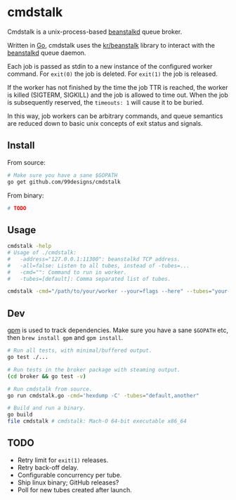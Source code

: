 cmdstalk
========

Cmdstalk is a unix-process-based [beanstalkd][beanstalkd] queue broker.

Written in [Go][golang], cmdstalk uses the [kr/beanstalk][beanstalk]
library to interact with the [beanstalkd][beanstalkd] queue daemon.

Each job is passed as stdin to a new instance of the configured worker command.
For `exit(0)` the job is deleted. For `exit(1)` the job is released.

If the worker has not finished by the time the job TTR is reached, the worker
is killed (SIGTERM, SIGKILL) and the job is allowed to time out. When the
job is subsequently reserved, the `timeouts: 1` will cause it to be buried.

In this way, job workers can be arbitrary commands, and queue semantics are
reduced down to basic unix concepts of exit status and signals.


Install
-------

From source:

```sh
# Make sure you have a sane $GOPATH
go get github.com/99designs/cmdstalk
```

From binary:

```sh
# TODO
```


Usage
-----

```sh
cmdstalk -help
# Usage of ./cmdstalk:
#   -address="127.0.0.1:11300": beanstalkd TCP address.
#   -all=false: Listen to all tubes, instead of -tubes=...
#   -cmd="": Command to run in worker.
#   -tubes=[default]: Comma separated list of tubes.

cmdstalk -cmd="/path/to/your/worker --your=flags --here" --tubes="your-tube"
```


Dev
---

[gpm](https://github.com/pote/gpm) is used to track dependencies. Make sure
you have a sane `$GOPATH` etc, then `brew install gpm` and `gpm install`.

```sh
# Run all tests, with minimal/buffered output.
go test ./...

# Run tests in the broker package with steaming output.
(cd broker && go test -v)

# Run cmdstalk from source.
go run cmdstalk.go -cmd='hexdump -C' -tubes="default,another"

# Build and run a binary.
go build
file cmdstalk # cmdstalk: Mach-O 64-bit executable x86_64
```


TODO
----

* Retry limit for `exit(1)` releases.
* Retry back-off delay.
* Configurable concurrency per tube.
* Ship linux binary; GitHub releases?
* Poll for new tubes created after launch.


[beanstalkd]: http://kr.github.io/beanstalkd/
[beanstalk]: http://godoc.org/github.com/kr/beanstalk
[golang]: http://golang.org/
